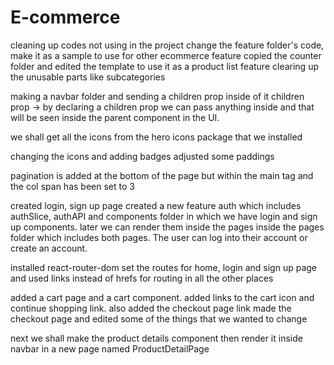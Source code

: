 # E-commerce

cleaning up codes not using in the project
change the feature folder's code, make it as a sample to use for other ecommerce feature
copied the counter folder and edited the template to use it as a product list feature
clearing up the unusable parts like subcategories

making a navbar folder and sending a children prop inside of it
children prop -> by declaring a children prop we can pass anything inside and that will be seen inside the parent component in the UI.

we shall get all the icons from the hero icons package that we installed

changing the icons and adding badges
adjusted some paddings

pagination is added at the bottom of the page but within the main tag
and the col span has been set to 3

created login, sign up page
created a new feature auth
which includes authSlice, authAPI and components folder in which we have login and sign up components. later we can render them inside the pages inside the pages folder
which includes both pages. The user can log into their account or create an account.

installed react-router-dom
set the routes for home, login and sign up page
and used links instead of hrefs for routing in all the other places

added a cart page and a cart component. added links to the cart icon and continue shopping link. also added the checkout page link
made the checkout page and edited some of the things that we wanted to change

next we shall make the product details component then render it inside navbar in a new page named ProductDetailPage
